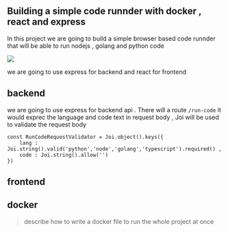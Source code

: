 ## Building a simple code runnder with docker , react and express 

In this project we are going to build a simple browser based code runnder that will be able to run nodejs , golang and python code 

![](https://hackmd.io/_uploads/HkBuuUer2.png)

we are going to use express for backend and react for frontend 
## backend 
we are going to use express for backend api . There will a route `/run-code` it would exprec the language and code text in request body , Joi will be used to validate the request body

```
const RunCodeRequestValidator = Joi.object().keys({
    lang : Joi.string().valid('python','node','golang','typescript').required() ,
    code : Joi.string().allow('') 
})
```


## frontend

## docker 
> describe how to write a docker file to run the whole project at once  